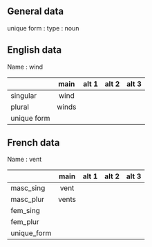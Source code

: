 ## General data

unique form :
type : noun

## English data

Name : wind

|             | main  | alt 1 | alt 2 | alt 3 |
| :---------- | :---: | :---: | :---: | ----- |
| singular    | wind  |       |       |       |
| plural      | winds |       |       |       |
| unique form |       |       |       |       |

## French data

Name : vent

|             | main  | alt 1 | alt 2 | alt 3 |
| :---------- | :---: | :---: | :---: | :---: |
| masc_sing   | vent  |       |       |       |
| masc_plur   | vents |       |       |       |
| fem_sing    |       |       |       |       |
| fem_plur    |       |       |       |       |
| unique_form |       |       |       |       |


